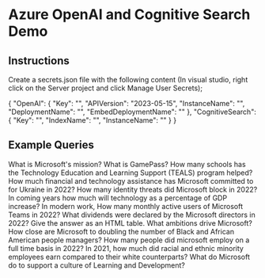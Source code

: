 # Azure OpenAI and Cognitive Search Demo

## Instructions

Create a secrets.json file with the following content (In visual studio, right click on the Server project and click Manage User Secrets);

{
  "OpenAI": {
    "Key": "<OpenAI Primary Key>",
    "APIVersion": "2023-05-15",
    "InstanceName": "<OpenAI Instance Name>",
    "DeploymentName": "<OpenAI Model Deployment Name>",
    "EmbedDeploymentName": "<OpenAI Embedding Model Deployment Name>"
  },
  "CognitiveSearch": {
    "Key": "<Cognitive Search Key>",
    "IndexName": "<Cognitive Search Index Name>",
    "InstanceName": "<Cognitive Search Instance Name>"
  }
}


## Example Queries

What is Microsoft's mission?
What is GamePass?
How many schools has the Technology Education and Learning Support (TEALS) program helped?
How much financial and technology assistance has Microsoft committed to for Ukraine in 2022?
How many identity threats did Microsoft block in 2022?
In coming years how much will technology as a percentage of GDP increase?
In modern work, How many monthly active users of Microsoft Teams in 2022?
What dividends were declared by the Microsoft directors in 2022? Give the answer as an HTML table.
What ambitions drive Microsoft?
How close are Microsoft to doubling the number of Black and African American people managers?
How many people did microsoft employ on a full time basis in 2022?
In 2021, how much did racial and ethnic minority employees earn compared to their white counterparts?
What do Microsoft do to support a culture of Learning and Development?